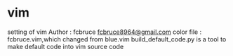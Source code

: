 vim
===
setting of vim
Author : fcbruce <fcbruce8964@gmail.com>
color file : fcbruce.vim,which changed from blue.vim
build\_default\_code.py is a tool to make default code into vim source code
